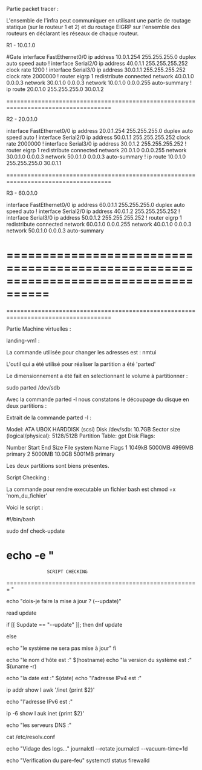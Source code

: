 Partie packet tracer :

L'ensemble de l'infra peut communiquer en utilisant une partie de routage statique (sur le routeur 1 et 2) et du routage EIGRP sur l'ensemble des routeurs en déclarant les réseaux de chaque routeur. 

R1 - 10.0.1.0

#Gate
interface FastEthernet0/0
 ip address 10.0.1.254 255.255.255.0
 duplex auto
 speed auto
!
interface Serial2/0
 ip address 40.0.1.1 255.255.255.252
 clock rate 1200
!
interface Serial3/0
 ip address 30.0.1.1 255.255.255.252
 clock rate 2000000
!
router eigrp 1
 redistribute connected 
 network 40.0.1.0 0.0.0.3
 network 30.0.1.0 0.0.0.3
 network 10.0.1.0 0.0.0.255
 auto-summary
!
ip route 20.0.1.0 255.255.255.0 30.0.1.2

====================================================================================

R2 - 20.0.1.0

interface FastEthernet0/0
 ip address 20.0.1.254 255.255.255.0
 duplex auto
 speed auto
!
interface Serial2/0
 ip address 50.0.1.1 255.255.255.252
 clock rate 2000000
!
interface Serial3/0
 ip address 30.0.1.2 255.255.255.252
!
router eigrp 1
 redistribute connected 
 network 20.0.1.0 0.0.0.255
 network 30.0.1.0 0.0.0.3
 network 50.0.1.0 0.0.0.3
 auto-summary
!
ip route 10.0.1.0 255.255.255.0 30.0.1.1

====================================================================================

R3 - 60.0.1.0

interface FastEthernet0/0
 ip address 60.0.1.1 255.255.255.0
 duplex auto
 speed auto
!
interface Serial2/0
 ip address 40.0.1.2 255.255.255.252
!
interface Serial3/0
 ip address 50.0.1.2 255.255.255.252
!
router eigrp 1
 redistribute connected 
 network 60.0.1.0 0.0.0.255
 network 40.0.1.0 0.0.0.3
 network 50.0.1.0 0.0.0.3
 auto-summary

====================================================================================
====================================================================================
====================================================================================

Partie Machine virtuelles : 

landing-vm1 :

La commande utilisée pour changer les adresses est : nmtui

L'outil qui a été utilisé pour réaliser la partition a été 'parted'

Le dimensionnement a été fait en selectionnant le volume à partitionner : 

sudo parted /dev/sdb

Avec la commande parted -l nous constatons le découpage du disque en deux partitions : 

Extrait de la commande parted -l :

Model: ATA UBOX HARDDISK (scsi)
Disk /dev/sdb: 10.7GB
Sector size (logical/physical): 5128/512B
Partition Table: gpt
Disk Flags:


Number  Start    End     Size    File system  Name     Flags
1       1049kB   5000MB  4999MB               primary
2       5000MB   10.0GB  5001MB               primary

Les deux partitions sont biens présentes. 


Script Checking :

La commande pour rendre executable un fichier bash est chmod +x 'nom_du_fichier'

Voici le script :

#!/bin/bash

sudo dnf check-update

echo -e "
=======================================================
                   SCRIPT CHECKING
=======================================================
"

echo "dois-je faire la mise à jour ? (--update)"

read update

if [[ Supdate == "--update" ]]; then dnf update

else

echo "le système ne sera pas mise à jour" fi

echo "le nom d'hôte est :" $(hostname) echo "la version du système est :" $(uname -r)

echo "la date est :" $(date) echo "l'adresse IPv4 est :"

ip addr show I awk '/inet {print $2}'

echo "l'adresse IPv6 est :"

ip -6 show I auk inet {print $2}'

echo "les serveurs DNS :"

cat /etc/resolv.conf

echo "Vidage des logs..."
journalctl --rotate 
journalctl --vacuum-time=1d

echo "Verification du pare-feu"
systemctl status firewalld